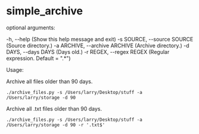 # simple_archive

optional arguments:

  -h, --help (Show this help message and exit)
  -s SOURCE, --source SOURCE (Source directory.)
  -a ARCHIVE, --archive ARCHIVE (Archive directory.)
  -d DAYS, --days DAYS  (Days old.)
  -r REGEX, --regex REGEX (Regular expression. Default = ".*")


Usage:

Archive all files older than 90 days.
```
./archive_files.py -s /Users/larry/Desktop/stuff -a /Users/larry/storage -d 90
```
Archive all .txt files older than 90 days.
```
./archive_files.py -s /Users/larry/Desktop/stuff -a /Users/larry/storage -d 90 -r '.txt$'
```
